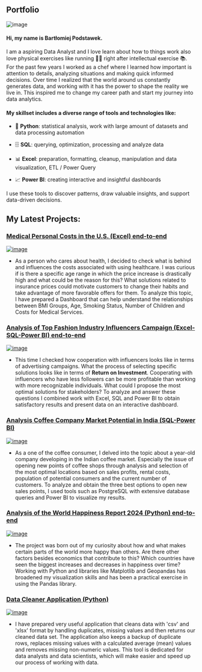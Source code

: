 ## Portfolio

![image](https://github.com/user-attachments/assets/be3c8462-2fa1-4f2a-bdfe-0ccb6d5c7b2c)

#### Hi, my name is Bartłomiej Podstawek.

I am a aspiring Data Analyst and I love learn about how to things work also love physical exercises like running 🏃‍♂️ right after intellectual exercise 📚. For the past few years I worked as a chef where I learned how important is attention to details, analyzing situations and making quick informed decisions.
Over time I realized that the world around us constantly generates data, and working with it has the power to shape the reality we live in. This inspired me to change my career path and start my journey into data analytics.


#### My skillset includes a diverse range of tools and technologies like:

- 🐍 **Python**: statistical analysis, work with large amount of datasets and data processing automation
  
- 🗄️ **SQL**: querying, optimization, processing and analyze data
  
- 📊 **Excel**: preparation, formatting, cleanup, manipulation and data visualization, ETL / Power Query
  
- 📈 **Power BI**: creating interactive and insightful dashboards

I use these tools to discover patterns, draw valuable insights, and support data-driven decisions.

## My Latest Projects:

### [Medical Personal Costs in the U.S. (Excel) end-to-end](https://github.com/BartlomiejIT/Portfolio-Projects/tree/main/Analysis%20of%20Medical%20Personal%20Cost%20(Excel))

[![image](https://github.com/user-attachments/assets/d9e858e4-4cb3-4297-b8d8-0aa465cc9c53)
](https://github.com/BartlomiejIT/Portfolio-Projects/tree/main/Analysis%20of%20Medical%20Personal%20Cost%20(Excel))

- As a person who cares about health, I decided to check what is behind and influences the costs associated with using healthcare. I was curious if is there a specific age range in which the price increase is drastically high and what could be the reason for this? What solutions related to insurance prices could motivate customers to change their habits and take advantage of more favorable offers for them. To analyze this topic, I have prepared a Dashboard that can help understand the relationships between BMI Groups, Age, Smoking Status, Number of Children and Costs for Medical Services.

### [Analysis of Top Fashion Industry Influencers Campaign (Excel-SQL-Power BI) end-to-end](https://github.com/BartlomiejIT/Portfolio-Projects/tree/main/Analysis%20Top%20Influencers%20Campaign%20(Excel%20-%20SQL%20-%20Power%20BI))

[![image](https://github.com/user-attachments/assets/c49287d7-9f8e-445a-8bcb-4726fdf8fd5e)
](https://github.com/BartlomiejIT/Portfolio-Projects/tree/main/Analysis%20Top%20Influencers%20Campaign%20(Excel%20-%20SQL%20-%20Power%20BI))

- This time I checked how cooperation with influencers looks like in terms of advertising campaigns. What the process of selecting specific solutions looks like in terms of **Return on Investment**. Cooperating with influencers who have less followers can be more profitable than working with more recognizable individuals. What could I propose the most optimal solutions for stakeholders? To analyze and answer these questions I combined work with Excel, SQL and Power BI to obtain satisfactory results and present data on an interactive dashboard.

### [Analysis Coffee Company Market Potential in India (SQL-Power BI)](https://github.com/BartlomiejIT/Portfolio-Projects/tree/main/Analysis%20Coffee%20Company%20Market%20Potential%20in%20India)

[![image](https://github.com/user-attachments/assets/82ca46b2-b32d-4afa-9cbf-cba6e4839f15)](https://github.com/BartlomiejIT/Portfolio-Projects/tree/main/Analysis%20Coffee%20Company%20Market%20Potential%20in%20India)

- As a one of the coffee consumer, I delved into the topic about a year-old company developing in the Indian coffee market. Especially the issue of opening new points of coffee shops through analysis and selection of the most optimal locations based on sales profits, rental costs, population of potential consumers and the current number of customers. To analyze and obtain the three best options to open new sales points, I used tools such as PostgreSQL with extensive database queries and Power BI to visualize my results.

### [Analysis of the World Happiness Report 2024 (Python) end-to-end](https://github.com/BartlomiejIT/Portfolio-Projects/tree/main/World%20Happiness%20Report%202024%20(Python))

[![image](https://github.com/user-attachments/assets/7310e5b4-56ea-44df-8223-b7cfa6e0857c)
](https://github.com/BartlomiejIT/Portfolio-Projects/tree/main/World%20Happiness%20Report%202024%20(Python))

- The project was born out of my curiosity about how and what makes certain parts of the world more happy than others. Are there other factors besides economics that contribute to this? Which countries have seen the biggest increases and decreases in happiness over time? Working with Python and libraries like Matplotlib and Geopandas has broadened my visualization skills and has been a practical exercise in using the Pandas library.

### [Data Cleaner Application (Python)](https://github.com/BartlomiejIT/Portfolio-Projects/tree/main/Data%20Cleaner%20Application%20(Python))

[![image](https://github.com/user-attachments/assets/bc9f66d0-d198-42d3-b5c2-32c6569b7539)](https://github.com/BartlomiejIT/Portfolio-Projects/tree/main/Data%20Cleaner%20Application%20(Python))

- I have prepared very useful application that cleans data with 'csv' and 'xlsx' format by handling duplicates, missing values ​​and then returns our cleaned data set. The application also keeps a backup of duplicate rows, replaces missing values ​​with a calculated average (mean) values and removes missing non-numeric values. This tool is dedicated for data analysts and data scientists, which will make easier and speed up our process of working with data.
